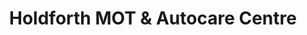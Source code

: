 ---
title: "Holdforth MOT & Autocare Centre"
url: /bishop-auckland/holdforth-mot-und-autocare-centre/
shop: Autowerkstatt
---